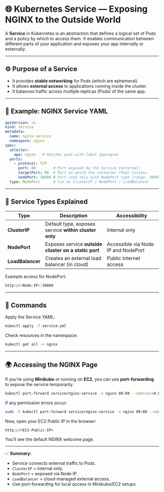 # 🌐 Kubernetes Service — Exposing NGINX to the Outside World

A **Service** in Kubernetes is an abstraction that defines a logical set of Pods and a policy by which to access them. It enables communication between different parts of your application and exposes your app internally or externally.

---

## ⚙️ Purpose of a Service

* It provides **stable networking** for Pods (which are ephemeral).
* It allows **external access** to applications running inside the cluster.
* It balances traffic across multiple replicas (Pods) of the same app.

---

## 🧩 Example: NGINX Service YAML

```yaml
apiVersion: v1
kind: Service
metadata:
  name: nginx-service
  namespace: nginx
spec:
  selector:
    app: nginx   # Matches pods with label app=nginx
  ports:
    - protocol: TCP
      port: 80        # Port exposed by the Service (external)
      targetPort: 80  # Port on which the container (Pod) listens
      nodePort: 30080 # Port used only with NodePort type (range: 30000–32767)
  type: NodePort      # Can be ClusterIP / NodePort / LoadBalancer
```

---

## 🧠 Service Types Explained

| Type             | Description                                           | Accessibility                       |
| ---------------- | ----------------------------------------------------- | ----------------------------------- |
| **ClusterIP**    | Default type, exposes service **within cluster only** | Internal only                       |
| **NodePort**     | Exposes service **outside cluster on a static port**  | Accessible via Node IP and NodePort |
| **LoadBalancer** | Creates an external load balancer (in cloud)          | Public internet access              |

Example access for NodePort:

```bash
http://<Node-IP>:30080
```

---

## 🚀 Commands

Apply the Service YAML:

```bash
kubectl apply -f service.yml
```

Check resources in the namespace:

```bash
kubectl get all -n nginx
```

---

## 🌍 Accessing the NGINX Page

If you’re using **Minikube** or running on **EC2**, you can use **port-forwarding** to expose the service temporarily.

```bash
kubectl port-forward service/nginx-service -n nginx 80:80 --address=0.0.0.0
```

If any permission errors occur:

```bash
sudo -E kubectl port-forward service/nginx-service -n nginx 80:80 --address=0.0.0.0
```

Now, open your EC2 Public IP in the browser:

```
http://<EC2-Public-IP>
```

You’ll see the default NGINX welcome page.

---

✅ **Summary:**

* Service connects external traffic to Pods.
* `ClusterIP` = internal only.
* `NodePort` = exposed via Node IP.
* `LoadBalancer` = cloud-managed external access.
* Use port-forwarding for local access in Minikube/EC2 setups.
